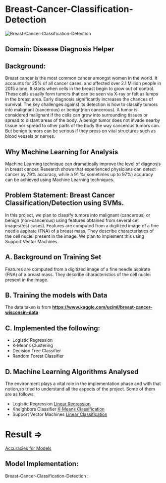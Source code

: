 # Breast-Cancer-Classification-Detection
![Breast-Cancer-Classification-Detection](https://tribecacare.com/wp-content/uploads/2019/04/breast-cancer.jpg)

## Domain: Disease Diagnosis Helper

## Background:
Breast cancer is the most common cancer amongst women in the world. It accounts for 25% of all cancer cases, and affected over 2.1 Million people in 2015 alone. It starts when cells in the breast begin to grow out of control. These cells usually form tumors that can be seen via X-ray or felt as lumps in the breast area. Early diagnosis significantly increases the chances of survival.
The key challenges against its detection is how to classify tumors into malignant (cancerous) or benign(non cancerous). A tumor is considered malignant if the cells can grow into surrounding tissues or spread to distant areas of the body. A benign tumor does not invade nearby tissue nor spread to other parts of the body the way cancerous tumors can. But benign tumors can be serious if they press on vital structures such as blood vessels or nerves.

## Why Machine Learning for Analysis
Machine Learning technique can dramatically improve the level of diagnosis in breast cancer. Research shows that experienced physicians can detect cancer by 79% accuracy, while a 91 %( sometimes up to 97%) accuracy can be achieved using Machine Learning techniques.

## Problem Statement: Breast Cancer Classification/Detection using SVMs.
In this project, we plan to classify tumors into malignant (cancerous) or benign
(non-cancerous) using features obtained from several cell images(test cases). Features
are computed from a digitized image of a fine needle aspirate (FNA) of a breast mass.
They describe characteristics of the cell nuclei present in the image. We plan to
implement this using Support Vector Machines.


## A. Background on Training Set
Features are computed from a digitized image of a fine needle aspirate (FNA) of a breast mass. 
They describe characteristics of the cell nuclei present in the image.

## B. Training the models with Data
The data taken is from **https://www.kaggle.com/uciml/breast-cancer-wisconsin-data**

## C. Implemented the following:

- Logistic Regression
- K-Means Clustering 
- Decision Tree Classifier
- Random Forest Classifier

## D. Machine Learning Algorithms Analysed

The environment plays a vital role in the implementation phase and with that notion,so tried to understand all the aspects of the project. Some of them are as follows: 

- Logistic Regression [Linear Regression](https://scikit-learn.org/stable/modules/generated/sklearn.linear_model.LinearRegression.html)
- Kneighbors Classifier [K-Means Classification](https://scikit-learn.org/stable/modules/generated/sklearn.cluster.KMeans.html)
- Support Vector Machines [Linear Classification](https://scikit-learn.org/stable/modules/svm.html)

# Result =>
[Accuracies for Models](https://drive.google.com/file/d/1ffBytOpBVPCXK52K3YqRUm2UpUDTSD1x/view?usp=sharing)


## Model Implementation:
Breast-Cancer-Classification-Detection : 
